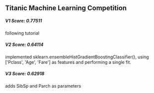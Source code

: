 ## Titanic Machine Learning Competition

##### V1 Score: 0.77511
following tutorial

##### V2 Score: 0.64114
implemented sklearn.ensembleHistGradientBoostingClassifier(), using ['Pclass', 'Age', 'Fare'] as features and performing a single fit.

##### V3 Score: 0.62918
adds SibSp and Parch as parameters